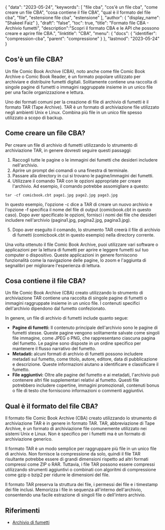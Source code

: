 {
"data": "2023-05-24",
  "keywords": [
"file cba",
"cos'è un file cba",
"come creare un file CBA",
"cosa contiene il file CBA",
"qual è il formato del file cba",
"file",
"estensione file cba",
"estensione"
],
  "author": {
"display_name": "Shakeel Faiz"
},
"draft": "false",
"toc": true,
"title": "Formato file CBA - Archivio fumetti",
  "description":"Scopri il formato CBA e le API che possono creare e aprire file CBA.",
"linktitle": "CBA",
  "menu": {
    "docs": {
      "identifier": "compression-cba",
"parent": "compressione"
}
},
"lastmod": "2023-05-24"
}

## Cos'è un file CBA?

Un file Comic Book Archive (CBA), noto anche come file Comic Book Archive o Comic Book Reader, è un formato popolare utilizzato per archiviare e distribuire fumetti digitali. Solitamente contiene una raccolta di singole pagine di fumetti o immagini raggruppate insieme in un unico file per una facile organizzazione e lettura.

Uno dei formati comuni per la creazione di file di archivio di fumetti è il formato TAR (Tape Archive). TAR è un formato di archiviazione file utilizzato negli ambienti Unix e Linux. Combina più file in un unico file spesso utilizzato a scopo di backup.

## Come creare un file CBA?

Per creare un file di archivio di fumetti utilizzando lo strumento di archiviazione TAR, in genere dovresti seguire questi passaggi:

1. Raccogli tutte le pagine o le immagini dei fumetti che desideri includere nell'archivio.
2. Aprire un prompt dei comandi o una finestra di terminale.
3. Passare alla directory in cui si trovano le pagine/immagini dei fumetti.
4. Utilizzare il comando TAR con le opzioni appropriate per creare l'archivio. Ad esempio, il comando potrebbe assomigliare a questo:

```
tar -cf comicbook.cbt page1.jpg page2.jpg page3.jpg
```

In questo esempio, l'opzione -c dice a TAR di creare un nuovo archivio e l'opzione -f specifica il nome del file di output (comicbook.cbt in questo caso). Dopo aver specificato le opzioni, fornisci i nomi dei file che desideri includere nell'archivio (pagina1.jpg, pagina2.jpg, pagina3.jpg).

5. Dopo aver eseguito il comando, lo strumento TAR creerà il file di archivio di fumetti (comicbook.cbt in questo esempio) nella directory corrente.

Una volta ottenuto il file Comic Book Archive, puoi utilizzare vari software o applicazioni per la lettura di fumetti per aprire e leggere fumetti sul tuo computer o dispositivo. Queste applicazioni in genere forniscono funzionalità come la navigazione delle pagine, lo zoom e l'aggiunta di segnalibri per migliorare l'esperienza di lettura.

## Cosa contiene il file CBA?

Un file Comic Book Archive (CBA) creato utilizzando lo strumento di archiviazione TAR contiene una raccolta di singole pagine di fumetti o immagini raggruppate insieme in un unico file. I contenuti specifici dell'archivio dipendono dal fumetto confezionato.

In genere, un file di archivio di fumetti include quanto segue:

- **Pagine di fumetti:** Il contenuto principale dell'archivio sono le pagine di fumetti stesse. Queste pagine vengono solitamente salvate come singoli file immagine, come JPEG o PNG, che rappresentano ciascuna pagina del fumetto. Le pagine sono disposte in un ordine specifico per mantenere il flusso narrativo del fumetto.
- **Metadati:** alcuni formati di archivio di fumetti possono includere metadati sul fumetto, come titolo, autore, editore, data di pubblicazione e descrizione. Queste informazioni aiutano a identificare e classificare il fumetto.
- **File aggiuntivi:** Oltre alle pagine del fumetto e ai metadati, l'archivio può contenere altri file supplementari relativi al fumetto. Questi file potrebbero includere copertine, immagini promozionali, contenuti bonus o file di testo che forniscono informazioni o commenti aggiuntivi.

## Qual è il formato del file CBA?

Il formato file Comic Book Archive (CBA) creato utilizzando lo strumento di archiviazione TAR è in genere in formato TAR. TAR, abbreviazione di Tape Archive, è un formato di archiviazione file comunemente utilizzato nei sistemi Unix e Linux. Non è specifico per i fumetti ma è un formato di archiviazione generico.

Il formato TAR è un modo semplice per raggruppare più file in un unico file di archivio. Non fornisce la compressione da solo, quindi il file TAR risultante potrebbe essere di grandi dimensioni rispetto ad altri formati compressi come ZIP o RAR. Tuttavia, i file TAR possono essere compressi utilizzando strumenti aggiuntivi o combinati con algoritmi di compressione come gzip o bzip2 per ridurre le dimensioni del file.

Il formato TAR preserva la struttura dei file, i permessi dei file e i timestamp dei file inclusi. Memorizza i file in sequenza all'interno dell'archivio, consentendo una facile estrazione di singoli file o dell'intero archivio.

## Riferimenti
* [Archivio di fumetti](https://en.wikipedia.org/wiki/Comic_book_archive)

